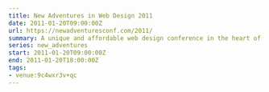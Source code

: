 ```yaml
---
title: New Adventures in Web Design 2011
date: 2011-01-20T09:00:00Z
url: https://newadventuresconf.com/2011/
summary: A unique and affordable web design conference in the heart of England.
series: new_adventures
start: 2011-01-20T09:00:00Z
end: 2011-01-20T18:00:00Z
tags:
- venue:9c4wxr3v+qc
---
```

